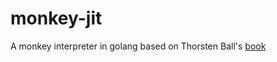 # monkey-jit
A monkey interpreter in golang based on Thorsten Ball's [book](https://interpreterbook.com/)
